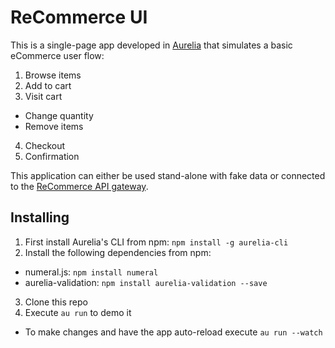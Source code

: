 # ReCommerce UI

This is a single-page app developed in [Aurelia](aurelia.io) that simulates a basic eCommerce user flow:

1. Browse items
2. Add to cart
3. Visit cart
  - Change quantity
  - Remove items
4. Checkout
5. Confirmation

This application can either be used stand-alone with fake data or connected to the [ReCommerce API gateway](https://github.com/RedElastic/redelastic-commerce).

## Installing

1. First install Aurelia's CLI from npm: `npm install -g aurelia-cli`
2. Install the following dependencies from npm:
  - numeral.js: `npm install numeral`
  - aurelia-validation: `npm install aurelia-validation --save`
3. Clone this repo
4. Execute `au run` to demo it
  - To make changes and have the app auto-reload execute `au run --watch`
